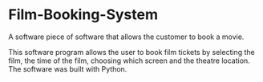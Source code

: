 # Film-Booking-System
A software piece of software that allows the customer to book a movie.

This software program allows the user to book film tickets by selecting the film, the time of the film, choosing which screen and the theatre location. The software was built with Python.
